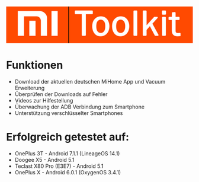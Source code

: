 ![GitHub Logo](MiTranslate/Resources/header.jpg)
# Funktionen
* Download der aktuellen deutschen MiHome App und Vacuum Erweiterung
* Überprüfen der Downloads auf Fehler
* Videos zur Hilfestellung
* Überwachung der ADB Verbindung zum Smartphone
* Unterstützung verschlüsselter Smartphones

# Erfolgreich getestet auf:
* OnePlus 3T - Android 7.1.1 (LineageOS 14.1)
* Doogee X5 - Android 5.1
* Teclast X80 Pro (E3E7) - Android 5.1
* OnePlus  X - Android 6.0.1 (OxygenOS 3.4.1)
